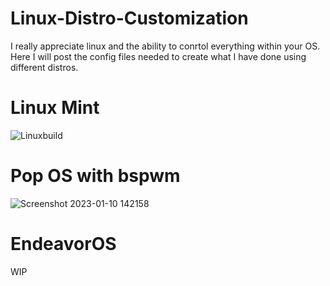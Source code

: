 # Linux-Distro-Customization

I really appreciate linux and the ability to conrtol everything within your OS. Here I will post the config files needed to create what I have done using different distros.

# Linux Mint 
![Linuxbuild](https://user-images.githubusercontent.com/85082822/211655406-a6843cab-577d-49b5-a5f2-4fa70b74c4d8.png)

# Pop OS with bspwm
![Screenshot 2023-01-10 142158](https://user-images.githubusercontent.com/85082822/211655495-bfa9eaf4-3877-48f0-9270-22ab3ee45a08.png)

# EndeavorOS
WIP
